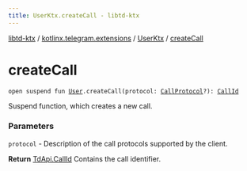 ```yaml
---
title: UserKtx.createCall - libtd-ktx
---
```


[libtd-ktx](../../index.html) / [kotlinx.telegram.extensions](../index.html) / [UserKtx](index.html) / [createCall](./create-call.html)

# createCall

`open suspend fun `[`User`](https://tdlibx.github.io/td/docs/org/drinkless/td/libcore/telegram/TdApi/User.html)`.createCall(protocol: `[`CallProtocol`](https://tdlibx.github.io/td/docs/org/drinkless/td/libcore/telegram/TdApi/CallProtocol.html)`?): `[`CallId`](https://tdlibx.github.io/td/docs/org/drinkless/td/libcore/telegram/TdApi/CallId.html)

Suspend function, which creates a new call.

### Parameters

`protocol` - Description of the call protocols supported by the client.

**Return**
[TdApi.CallId](https://tdlibx.github.io/td/docs/org/drinkless/td/libcore/telegram/TdApi/CallId.html) Contains the call identifier.

